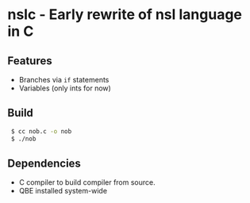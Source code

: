 # nslc - Early rewrite of nsl language in C

## Features
 - Branches via `if` statements
 - Variables (only ints for now)

## Build
```bash
 $ cc nob.c -o nob
 $ ./nob
```

## Dependencies
 - C compiler to build compiler from source.
 - QBE installed system-wide

